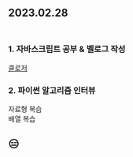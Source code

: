 ## 2023.02.28<br/><br/>

### 1. 자바스크립트 공부 & 벨로그 작성
[클로저](https://velog.io/@jiyoon2/10-%ED%81%B4%EB%A1%9C%EC%A0%80)

### 2. 파이썬 알고리즘 인터뷰
자료형 복습<br>
배열 복습<br>


## 😑
